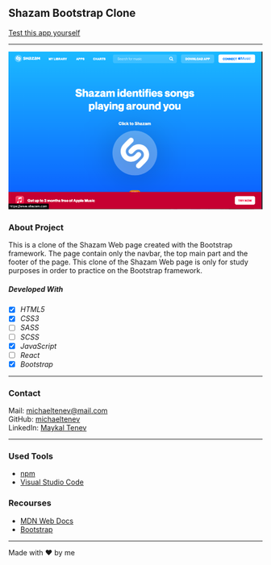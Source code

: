 ## Shazam Bootstrap Clone

[Test this app yourself](https://maykaltenev.github.io/shazam-bootstrap-clone/)

---

![bootstrap-page](./images/shazam-bootstrap.png)

### About Project

This is a clone of the Shazam Web page created with the Bootstrap framework. The page contain only the navbar, the top main part and the footer of the page. 
This clone of the Shazam Web page is only for study purposes in order to practice on the Bootstrap framework.
<br>

##### Developed With

- [x] _HTML5_
- [x] _CSS3_
- [ ] _SASS_
- [ ] _SCSS_
- [x] _JavaScript_
- [ ] _React_
- [x] _Bootstrap_

---

### Contact

Mail: <michaeltenev@mail.com><br>
GitHub: [michaeltenev](https://github.com/maykaltenev)<br>
LinkedIn: [Maykal Tenev](https://www.linkedin.com/in/maykal-tenev-a8729586/)

---

### Used Tools

- [npm](https://www.npmjs.com/)
- [Visual Studio Code](https://code.visualstudio.com/)

### Recourses

- [MDN Web Docs](https://developer.mozilla.org/de/)
- [Bootstrap](https://getbootstrap.com/)

---

Made with ❤️ by me
